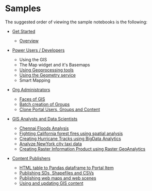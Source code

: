 # Samples

The suggested order of viewing the sample notebooks is the following:

- [Get Started](./01_get_started)
	- [Overview](./01_get_started/overview.ipynb)

- [Power Users / Developers](./02_power_users_developers)
	- Using the GIS
	- The Map widget and it's Basemaps
	- [Using Geoprocessing tools](./02_power_users_developers/using_geoprocessing_tools.ipynb)
	- [Using the Geometry service](./02_power_users_developers/using_geometry_functions.ipynb)
	- Smart Mapping

- [Org Administrators](./03_org_administrators)
	- [Faces of GIS](./03_org_administrators/faces_of_gis.ipynb)
	- [Batch creation of Groups](./03_org_administrators/batch_creation_of_groups.ipynb)
	- [Clone Portal Users, Groups and Content](./03_org_administrators/clone_portal_users_groups_and_content.ipynb)

- [GIS Analysts and Data Scientists](./04_gis_analysts_data_scientists)
	- [Chennai Floods Analysis](./04_gis_analysts_data_scientists/chennai_floods_analysis.ipynb)
	- [Fighting California forest fires using spatial analysis](./04_gis_analysts_data_scientists/fighting_california_forest_fires_using_spatial_analysis.ipynb)
    - [Creating Hurricane Tracks using BigData Analytics](./04_gis_analysts_data_scientists/creating_hurricane_tracks_using_geoanalytics.ipynb)
    - [Analyze NewYork city taxi data](./04_gis_analysts_data_scientists/analyze_new_york_city_taxi_data.ipynb)
	- [Creating Raster Information Product using Raster GeoAnalytics](./04_gis_analysts_data_scientists/creating_raster_information_product_using_raster_analytics.ipynb)

- [Content Publishers](./05_content_publishers)
	- [HTML table to Pandas dataframe to Portal Item](./05_content_publishers/html_table_to_pandas_data_frame_to_portal_item.ipynb)
	- [Publishing SDs, Shapefiles and CSVs](./05_content_publishers/publishing_sd_shapefiles_and_csv.ipynb)
    - [Publishing web maps and web scenes](./05_content_publishers/publishing_web_maps_and_web_scenes.ipynb)
	- [Using and updating GIS content](./05_content_publishers/using_and_updating_GIS_content.ipynb)
